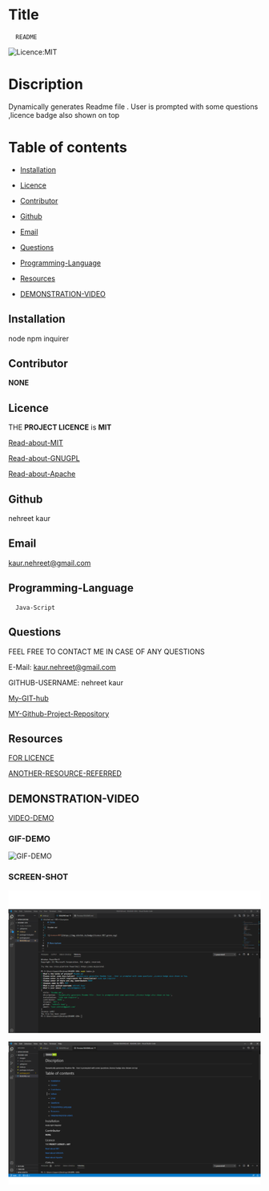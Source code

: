 # Title
```
  README
```

![Licence:MIT](https://img.shields.io/badge/Licence-MIT-green.svg)
 

# Discription 



Dynamically generates Readme file . User is prompted with some questions ,licence badge also shown on top


# Table of contents


* [Installation](#installation)


* [Licence](#licence)

* [Contributor](#contributor)

* [Github](#github)

* [Email](#email)

* [Questions](#questions)

*  [Programming-Language](#Programming-Language ) 

* [Resources](#resources)

* [DEMONSTRATION-VIDEO](#DEMONSTRATION-VIDEO)


## Installation

node npm inquirer

## Contributor
**NONE**


## Licence
THE   **PROJECT LICENCE**      is       **MIT**


[Read-about-MIT](https://opensource.org/licenses/MIT)

[Read-about-GNUGPL](https://opensource.org/licenses/gpl-3.0)

[Read-about-Apache](https://opensource.org/licenses/Apache-2.0)







## Github 

nehreet kaur

## Email

 kaur.nehreet@gmail.com

## Programming-Language 
```
  Java-Script
 ```

## Questions


FEEL FREE TO CONTACT ME IN CASE OF ANY QUESTIONS


 E-Mail:   kaur.nehreet@gmail.com


GITHUB-USERNAME:  nehreet kaur




[My-GIT-hub](https://github.com/)


[MY-Github-Project-Repository](https://github.com/nehreetkaur/README-GEN)





## Resources

[FOR LICENCE]( https://shields.io/)


[ANOTHER-RESOURCE-REFERRED](https://gist.github.com/lukas-h/2a5d00690736b4c3a7ba)


## DEMONSTRATION-VIDEO
[VIDEO-DEMO](https://drive.google.com/file/d/1g1MP9RLnj9X3DWB-tGdyxInY9PpQPBZf/view)


### GIF-DEMO
![GIF-DEMO](images/Demo.gif)


### SCREEN-SHOT

![Terminal-screenshot](images/terminalscreenshot.png)


![GENERATED README.md Screenshot](images/1.png)


